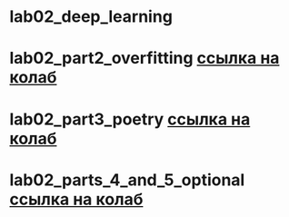 # lab02_deep_learning

# lab02_part2_overfitting [**ссылка на колаб**](https://colab.research.google.com/drive/1O2YY5lXJSJ8nz1Uo2hPd_xclsQQp905Q?usp=sharing)

# lab02_part3_poetry [**ссылка на колаб**](https://colab.research.google.com/drive/1i7rXONQ3xiHOHwRYGC_hlG-iBYGPDn3I?usp=sharing)

# lab02_parts_4_and_5_optional [**ссылка на колаб**](https://colab.research.google.com/drive/1Ml1-Jh0NCNlaLMqh4xiygPlXJWaOvHcQ?usp=sharing)
